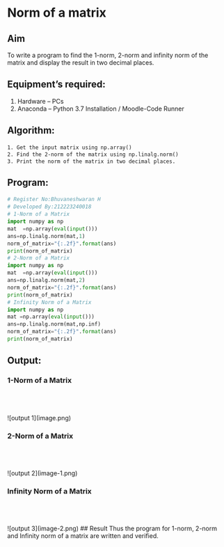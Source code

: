 # Norm of a matrix
## Aim
To write a program to find the 1-norm, 2-norm and infinity norm of the matrix and display the result in two decimal places.
## Equipment’s required:
1.	Hardware – PCs
2.	Anaconda – Python 3.7 Installation / Moodle-Code Runner
## Algorithm:
	1. Get the input matrix using np.array()   
    2. Find the 2-norm of the matrix using np.linalg.norm()
	3. Print the norm of the matrix in two decimal places.
## Program:
```Python
# Register No:Bhuvaneshwaran H
# Developed By:212223240018
# 1-Norm of a Matrix
import numpy as np
mat  =np.array(eval(input()))
ans=np.linalg.norm(mat,1)
norm_of_matrix="{:.2f}".format(ans)
print(norm_of_matrix)
# 2-Norm of a Matrix
import numpy as np
mat  =np.array(eval(input()))
ans=np.linalg.norm(mat,2)
norm_of_matrix="{:.2f}".format(ans)
print(norm_of_matrix)
# Infinity Norm of a Matrix
import numpy as np
mat =np.array(eval(input()))
ans=np.linalg.norm(mat,np.inf)
norm_of_matrix="{:.2f}".format(ans)
print(norm_of_matrix)
```
## Output:
### 1-Norm of a Matrix
<br>
<br>
<br>
![output 1](image.png)

### 2-Norm of a Matrix
<br>
<br>
<br>
![output 2](image-1.png)

### Infinity Norm of a Matrix
<br>
<br>
<br>
![output 3](image-2.png)
## Result
Thus the program for 1-norm, 2-norm and Infinity norm of a matrix are written and verified.
